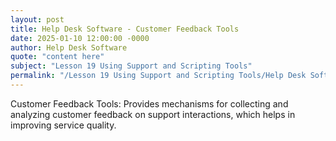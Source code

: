 ```yaml
---
layout: post
title: Help Desk Software - Customer Feedback Tools
date: 2025-01-10 12:00:00 -0000
author: Help Desk Software
quote: "content here"
subject: "Lesson 19 Using Support and Scripting Tools"
permalink: "/Lesson 19 Using Support and Scripting Tools/Help Desk Software/Help Desk Software - Customer Feedback Tools"
---
```


Customer Feedback Tools: Provides mechanisms for collecting and analyzing customer feedback on support interactions, which helps in improving service quality.
